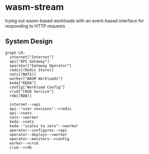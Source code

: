 # wasm-stream
trying out wasm-based workloads with an event-based interface for responding to HTTP requests

## System Design

```mermaid
graph LR;
  internet["Internet"]
  api["API Gateway"]
  operator["Gateway Operator"]
  redis[(Redis Store)]
  nats[(NATS)]
  worker["WASM Workloads"]
  keda["KEDA"]
  config["Workload Config"]
  crud["CRUD Service"]
  rdb[(RDB)]

  internet-->api
  api--"user sessions"-->redis
  api-->nats
  nats-->worker
  keda-->nats
  keda--"scales to zero"-->worker
  operator--configures-->api
  operator--deploys-->worker
  operator--monitors-->config
  worker-->crud
  crud-->rdb
```
